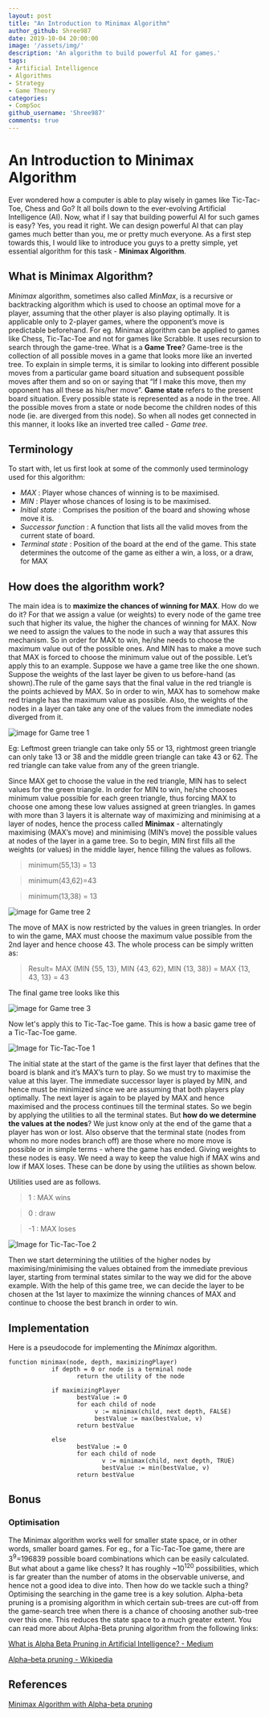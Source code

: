 ```yaml
---
layout: post
title: "An Introduction to Minimax Algorithm"
author_github: Shree987
date: 2019-10-04 20:00:00
image: '/assets/img/'
description: 'An algorithm to build powerful AI for games.'
tags:
- Artificial Intelligence
- Algorithms
- Strategy
- Game Theory
categories:
- CompSoc
github_username: 'Shree987'
comments: true
---
```

# An Introduction to Minimax Algorithm
Ever wondered how a computer is able to play wisely in games like Tic-Tac-Toe, Chess and Go? It all boils down to the ever-evolving Artificial Intelligence (AI). Now, what if I say that building powerful AI for such games is easy? Yes, you read it right. We can design powerful AI that can play games much better than you, me or pretty much everyone. As a first step towards this, I would like to introduce you guys to a pretty simple, yet essential algorithm for this task - **Minimax Algorithm**.

## What is Minimax Algorithm?
*Minimax* algorithm, sometimes also called *MinMax*, is a recursive or backtracking algorithm which is used to choose an optimal move for a player, assuming that the other player is also playing optimally. It is applicable only to 2-player games, where the opponent’s move is predictable beforehand. For eg. Minimax algorithm can be applied to games like Chess, Tic-Tac-Toe and not for games like Scrabble. It uses recursion to search through the game-tree. 
What is a **Game Tree**? Game-tree is the collection of all possible moves in a game that looks more like an inverted tree. To explain in simple terms, it is similar to looking into different possible moves from a particular game board situation and subsequent possible moves after them and so on or saying that “If I make this move, then my opponent has all these as his/her move”. **Game state** refers to the present board situation. Every possible state is represented as a node in the tree. All the possible moves from a state or node become the children nodes of this node (ie. are diverged from this node). So when all nodes get connected in this manner, it looks like an inverted tree called - *Game tree*. 

## Terminology
To start with, let us first look at some of the commonly used terminology used for this algorithm:
* *MAX* : Player whose chances of winning is to be maximised.
* *MIN* : Player whose chances of losing is to be maximised.
* *Initial state* : Comprises the position of the board and showing whose move it is.
* *Successor function* : A function that lists all the valid moves from the current state of board.
* *Terminal state* : Position of the board at the end of the game. This state determines the outcome of the game as either a win, a loss, or a draw, for MAX

## How does the algorithm work?
The main idea is to **maximize the chances of winning for MAX**. How do we do it? For that we assign a value (or weights) to every node of the game tree such that higher its value, the higher the chances of winning for MAX. Now we need to assign the values to the node in such a way that assures this mechanism. So in order for MAX to win, he/she needs to choose the maximum value out of the possible ones. And MIN has to make a move such that MAX is forced to choose the minimum value out of the possible.
Let’s apply this to an example. Suppose we have a game tree like the one shown. Suppose the weights of the last layer be given to us before-hand (as shown).The rule of the game says that the final value in the red triangle is the points achieved by MAX. So in order to win, MAX has to somehow make red triangle has the maximum value as possible. Also, the weights of the nodes in a layer can take any one of the values from the immediate nodes diverged from it.

![image for Game tree 1](/blog/assets/img/Minimax-algorithm/tree1.png)

Eg: Leftmost green triangle can take only 55 or 13, rightmost green triangle can only take 13 or 38 and the middle green triangle can take  43 or 62. The red triangle can take value from any of the green triangle.

Since MAX get to choose the value in the red triangle, MIN has to select values for the green triangle. In order for MIN to win, he/she chooses minimum value possible for each green triangle, thus forcing MAX to choose one among these low values assigned at green triangles. In games with more than 3 layers it is alternate way of maximizing and minimising at a layer of nodes, hence the process called **Minimax** - alternatingly maximising (MAX’s move) and minimising (MIN’s move) the possible values at nodes of the layer in a game tree. So to begin, MIN first fills all the weights (or values) in the middle layer, hence filling the values as follows.

> minimum(55,13) = 13

> minimum(43,62)=43

> minimum(13,38) = 13

![image for Game tree 2](/blog/assets/img/Minimax-algorithm/tree2.png)

The move of MAX is now restricted by the values in green triangles. In order to win the game, MAX must choose the maximum value possible from the 2nd layer and hence choose 43. The whole process can be simply written as:

> Result= MAX (MIN {55, 13}, MIN {43, 62}, MIN {13, 38}) = MAX {13, 43, 13} = 43

The final game tree looks like this

![image for Game tree 3](/blog/assets/img/Minimax-algorithm/tree3.png)

Now let's apply this to Tic-Tac-Toe game. This is how a basic game tree of a Tic-Tac-Toe game.

![Image for Tic-Tac-Toe 1](/blog/assets/img/Minimax-algorithm/tic_tac_toe1.png)

The initial state at the start of the game is the first layer that defines that the board is blank and it’s MAX’s turn to play. So we must try to maximise the value at this layer. The immediate successor layer is played by MIN, and hence must be minimized since we are assuming that both players play optimally. The next layer is again to be played by MAX and hence maximised and the process continues till the terminal states. So we begin by applying the utilities to all the terminal states. But **how do we determine the values at the nodes**? We just know only at the end of the game that a player has won or lost. Also observe that the terminal state (nodes from whom no more nodes branch off) are those where no more move is possible or in simple terms - where the game has ended. Giving weights to these nodes is easy. We need a way to keep the value high if MAX wins and low if MAX loses. These can be done by using the utilities as shown below.

Utilities used are as follows.
> 1 : MAX wins

> 0 : draw

> -1 : MAX loses

![Image for Tic-Tac-Toe 2](/blog/assets/img/Minimax-algorithm/tic_tac_toe2.png)

Then we start determining the utilities of the higher nodes by maximising/minimising the values obtained from the immediate previous layer, starting from terminal states similar to the way we did for the above example. With the help of this game tree, we can decide the layer to be chosen at the 1st layer to maximize the winning chances of MAX and continue to choose the best branch in order to win.

## Implementation
Here is a pseudocode for implementing the *Minimax* algorithm.
```
function minimax(node, depth, maximizingPlayer)
            if depth = 0 or node is a terminal node
                   return the utility of the node

            if maximizingPlayer
                   bestValue := 0
                   for each child of node
                        v := minimax(child, next depth, FALSE)
                        bestValue := max(bestValue, v)
                   return bestValue  

            else 
                   bestValue := 0
                   for each child of node
                          v := minimax(child, next depth, TRUE)
                          bestValue := min(bestValue, v)
                   return bestValue
```

## Bonus 
### Optimisation
The Minimax algorithm works well for smaller state space, or in other words, smaller board games. For eg., for a Tic-Tac-Toe game, there are 3<sup>9</sup>=196839 possible board combinations which can be easily calculated. But what about a game like chess? It has roughly ~10<sup>120</sup> possibilities, which is far greater than the number of atoms in the observable universe, and hence not a good idea to dive into. Then how do we tackle such a thing? Optimising the searching in the game tree is a key solution. Alpha-beta pruning is a promising algorithm in which certain sub-trees are cut-off from the game-search tree when there is a chance of choosing another sub-tree over this one. This reduces the state space to a much greater extent. You can read more about Alpha-Beta pruning algorithm from the following links:

[What is Alpha Beta Pruning in Artificial Intelligence? - Medium](https://medium.com/edureka/alpha-beta-pruning-in-ai-b47ee5500f9a)

[Alpha–beta pruning - Wikipedia](https://en.wikipedia.org/wiki/Alpha%E2%80%93beta_pruning)

## References

[Minimax Algorithm with Alpha-beta pruning](https://www.hackerearth.com/blog/developers/minimax-algorithm-alpha-beta-pruning/)


